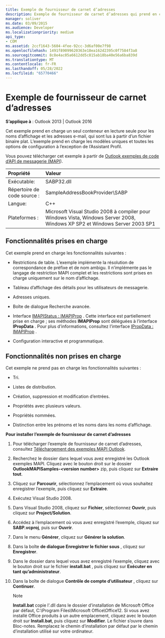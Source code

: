 ```yaml
---
title: Exemple de fournisseur de carnet d’adresses
description: Exemple de fournisseur de carnet d’adresses qui prend en charge un seul conteneur en lecture seule pour les noms d’affichage et les adresses e-mail, qui sont lus à partir d’un fichier binaire plat.
manager: soliver
ms.date: 03/09/2015
ms.audience: Developer
ms.localizationpriority: medium
api_type:
- COM
ms.assetid: 2ccf1643-5604-4fee-92cc-3d6af00e7f98
ms.openlocfilehash: 1491f89099620363e18ea162d2395c0f7584f3a8
ms.sourcegitcommit: 8c8e4ac05a6612dd5c815ab18ba40e56a6ba839d
ms.translationtype: MT
ms.contentlocale: fr-FR
ms.lasthandoff: 05/28/2022
ms.locfileid: "65770466"
---
```

# <a name="address-book-provider-sample"></a>Exemple de fournisseur de carnet d’adresses

  
  
**S’applique à** : Outlook 2013 | Outlook 2016 
  
Cet exemple prend en charge un seul conteneur en lecture seule pour les noms d’affichage et les adresses e-mail, qui sont lus à partir d’un fichier binaire plat. L’exemple prend en charge les modèles uniques et toutes les options de configuration à l’exception de l’Assistant Profil.
  
Vous pouvez télécharger cet exemple à partir de [Outlook exemples de code d’API de messagerie (MAPI](https://go.microsoft.com/fwlink/?LinkId=129740
)).
  
|Propriété |Valeur |
|:-----|:-----|
|Exécutable:  <br/> |SABP32.dll  <br/> |
| Répertoire de code source :  <br/> |SampleAddressBookProvider\SABP  <br/> |
|Langue:  <br/> |C++  <br/> |
|Plateformes :  <br/> |Microsoft Visual Studio 2008 à compiler pour Windows Vista, Windows Server 2008, Windows XP SP2 et Windows Server 2003 SP1  <br/> |
   
## <a name="supported-features"></a>Fonctionnalités prises en charge

Cet exemple prend en charge les fonctionnalités suivantes :
  
- Restrictions de table. L’exemple implémente la résolution de correspondance de préfixe et de nom ambigu. Il n’implémente pas le langage de restriction MAPI complet et les restrictions sont prises en charge uniquement sur le nom d’affichage.
    
- Tableau d’affichage des détails pour les utilisateurs de messagerie. 
    
- Adresses uniques.
    
- Boîte de dialogue Recherche avancée.
    
- Interface [IMAPIStatus : IMAPIProp](imapistatusimapiprop.md) . Cette interface est partiellement prise en charge ; ses méthodes **IMAPIProp** sont déléguées à l’interface **IPropData** . Pour plus d’informations, consultez l’interface [IPropData : IMAPIProp](ipropdataimapiprop.md) . 
    
- Configuration interactive et programmatique.
    
## <a name="unsupported-features"></a>Fonctionnalités non prises en charge

Cet exemple ne prend pas en charge les fonctionnalités suivantes :
  
- Tri.
    
- Listes de distribution.
    
- Création, suppression et modification d’entrées.
    
- Propriétés avec plusieurs valeurs.
    
- Propriétés nommées.
    
- Distinction entre les prénoms et les noms dans les noms d’affichage.
    
 **Pour installer l’exemple de fournisseur de carnet d’adresses**
  
1. Pour télécharger l’exemple de fournisseur de carnet d’adresses, consultez [Téléchargement des exemples MAPI Outlook](downloading-the-outlook-mapi-samples.md).
    
2. Recherchez le dossier dans lequel vous avez enregistré les Outlook exemples MAPI. Cliquez avec le bouton droit sur le dossier **OutlookMAPISamples-\<version number\>** zip, puis cliquez sur **Extraire tout**.
    
3. Cliquez sur **Parcourir**, sélectionnez l’emplacement où vous souhaitez enregistrer l’exemple, puis cliquez sur **Extraire**.
    
4. Exécutez Visual Studio 2008.
    
5. Dans Visual Studio 2008, cliquez sur **Fichier**, sélectionnez **Ouvrir**, puis cliquez sur **Project/Solution**.
    
6. Accédez à l’emplacement où vous avez enregistré l’exemple, cliquez sur **SABP.vcproj**, puis sur **Ouvrir**.
    
7. Dans le menu **Générer**, cliquez sur **Générer la solution**.
    
8. Dans la boîte **de dialogue Enregistrer le fichier sous** , cliquez sur **Enregistrer**.
    
9. Dans le dossier dans lequel vous avez enregistré l’exemple, cliquez avec le bouton droit sur le fichier **install.bat** , puis cliquez sur **Exécuter en tant qu’administrateur**.
    
10. Dans la boîte de dialogue **Contrôle de compte d’utilisateur** , cliquez sur **Continuer**.
    
    > [!NOTE]
    > **Install.bat** copie l'.dll dans le dossier d’installation de Microsoft Office par défaut, C:\Program Files\Microsoft Office\Office12\. Si vous avez installé Office produits à un autre emplacement, cliquez avec le bouton droit sur **Install.bat**, puis cliquez sur **Modifier**. Le fichier s’ouvre dans Bloc-notes. Remplacez le chemin d’installation par défaut par le chemin d’installation utilisé sur votre ordinateur. 
  


